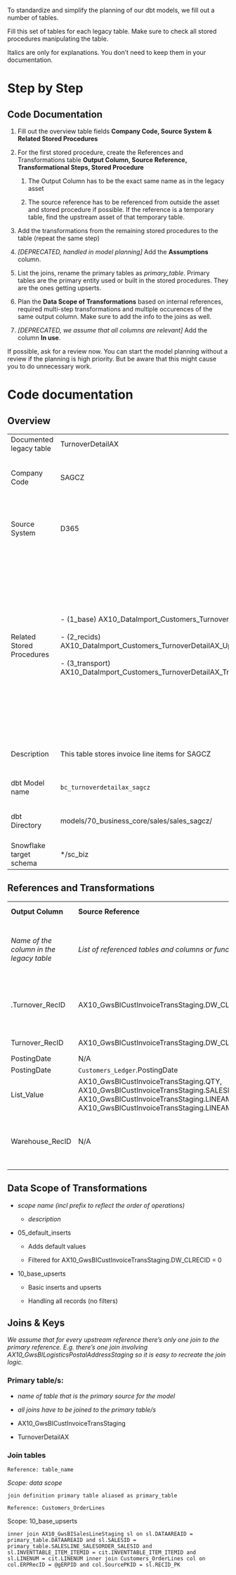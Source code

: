 To standardize and simplify the planning of our dbt models, we fill out a number of tables.

Fill this set of tables for each legacy table. Make sure to check all stored procedures manipulating the table.

Italics are only for explanations. You don’t need to keep them in your documentation.

# Step by Step

## Code Documentation

1. Fill out the overview table fields **Company Code, Source System & Related Stored Procedures**
    
2. For the first stored procedure, create the References and Transformations table **Output Column, Source Reference, Transformational Steps, Stored Procedure**
    
    1. The Output Column has to be the exact same name as in the legacy asset
        
    2. The source reference has to be referenced from outside the asset and stored procedure if possible. If the reference is a temporary table, find the upstream asset of that temporary table.
        
3. Add the transformations from the remaining stored procedures to the table (repeat the same step)
    
4. _[DEPRECATED, handled in model planning]_ Add the **Assumptions** column.
    
5. List the joins, rename the primary tables as _primary_table_. Primary tables are the primary entity used or built in the stored procedures. They are the ones getting upserts.
    
6. Plan the **Data Scope of Transformations** based on internal references, required multi-step transformations and multiple occurences of the same output column. Make sure to add the info to the joins as well.
    
7. _[DEPRECATED, we assume that all columns are relevant]_ Add the column **In use**.
    

If possible, ask for a review now. You can start the model planning without a review if the planning is high priority. But be aware that this might cause you to do unnecessary work.

# Code documentation

## Overview

|                           |                                                                                                                                                                                                                                |                                                                                                                                                                                                             |
| ------------------------- | ------------------------------------------------------------------------------------------------------------------------------------------------------------------------------------------------------------------------------ | ----------------------------------------------------------------------------------------------------------------------------------------------------------------------------------------------------------- |
| Documented legacy table   | TurnoverDetailAX                                                                                                                                                                                                               | _Name of the table_                                                                                                                                                                                         |
| Company Code              | SAGCZ                                                                                                                                                                                                                          | _Company Code as used in the Naming convention_                                                                                                                                                             |
| Source System             | D365                                                                                                                                                                                                                           | _Source System Code as used in the Naming Convention_                                                                                                                                                       |
| Related Stored Procedures | - (1_base) AX10_DataImport_Customers_TurnoverDetailAX<br>    <br>- (2_recids) AX10_DataImport_Customers_TurnoverDetailAX_UpdateRecIDs<br>    <br>- (3_transport) AX10_DataImport_Customers_TurnoverDetailAX_TransportationCost | _Stored Procedures that manipulate the output table. Prefix by an alias and ordered. The digit at the beginning represents the order in which the stored procedures run. (**1**_base runs first and so on)_ |
| Description               | This table stores invoice line items for SAGCZ                                                                                                                                                                                 | _Description of the table, to be re-used in dbt._                                                                                                                                                           |
| dbt Model name            | `bc_turnoverdetailax_sagcz`                                                                                                                                                                                                    | _Model Name in dbt_                                                                                                                                                                                         |
| dbt Directory             | models/70_business_core/sales/sales_sagcz/                                                                                                                                                                                     | _Directory for the model in dbt_                                                                                                                                                                            |
| Snowflake target schema   | */sc_biz                                                                                                                                                                                                                       | _Namespace in Snowflake_                                                                                                                                                                                    |

## References and Transformations

|   |   |   |   |   |   |   |
|---|---|---|---|---|---|---|
|**Output Column**|**Source Reference**|**Transformational Steps**|**Stored Procedure**|**Assumptions**|**Data Scope of Transformations**|**In use**|
|_Name of the column in the legacy table_|_List of referenced tables and columns or functions_|_List of the transformational steps performed on the referenced columns to get to the output column_|_Name or Alias of the Stored Procedure handling the transformation_|_Data Quality Assumptions about the output. Add if a column is a key._|_Name of the scope to define which records are handled. (Descr. below)_||
|.Turnover_RecID|AX10_GwsBICustInvoiceTransStaging.DW_CLRECID|Unchanged|1_base|**(primary key)**<br><br>not null<br><br>unique|10_base_upserts|TRUE|
|Turnover_RecID|AX10_GwsBICustInvoiceTransStaging.DW_CLRECID|Max value (grouped by AX10_GwsBICustInvoiceTransStaging.INVOICEID)|3_transport|see other entry|05_default_inserts|FALSE|
|PostingDate|N/A|Static value: '19000101'|1_base||10_base_upserts|TRUE|
|PostingDate|`Customers_Ledger`.PostingDate|Unchanged|2_recids||10_base_upserts|TRUE|
|List_Value|AX10_GwsBICustInvoiceTransStaging.QTY, AX10_GwsBICustInvoiceTransStaging.SALESPRICE, AX10_GwsBICustInvoiceTransStaging.LINEAMOUNT, AX10_GwsBICustInvoiceTransStaging.LINEAMOUNTMST|DM.QTY * DM.SALESPRICE * case when DM.LINEAMOUNT = 0 then 1 else DM.LINEAMOUNTMST/DM.LINEAMOUNT end|1_base||10_base_upserts|TRUE|
|Warehouse_RecID|N/A|Static value: '0'|1_base|**(foreign key)**<br><br>relationship to Warehouse table|10_base_upserts|TRUE|

## Data Scope of Transformations

- _scope name (incl prefix to reflect the order of operations)_
    
    - _description_
        
- 05_default_inserts
    
    - Adds default values
        
    - Filtered for AX10_GwsBICustInvoiceTransStaging.DW_CLRECID = 0
        
- 10_base_upserts
    
    - Basic inserts and upserts
        
    - Handling all records (no filters)
        

## Joins & Keys

_We assume that for every upstream reference there’s only one join to the primary reference. E.g. there’s one join involving AX10_GwsBILogisticsPostalAddressStaging so it is easy to recreate the join logic._

### Primary table/s:

- _name of table that is the primary source for the model_
    
- _all joins have to be joined to the primary table/s_
    
- AX10_GwsBICustInvoiceTransStaging
    
- TurnoverDetailAX
    

### Join tables

`Reference: table_name`

_Scope: data scope_

`join definition primary table aliased as primary_table`

`Reference: Customers_OrderLines`

Scope: 10_base_upserts

`inner join AX10_GwsBISalesLineStaging sl on sl.DATAAREAID = primary_table.DATAAREAID and sl.SALESID = primary_table.SALESLINE_SALESORDER_SALESID and sl.INVENTTABLE_ITEM_ITEMID = cit.INVENTTABLE_ITEM_ITEMID and sl.LINENUM = cit.LINENUM inner join Customers_OrderLines col on col.ERPRecID = @gERPID and col.SourcePKID = sl.RECID_PK`